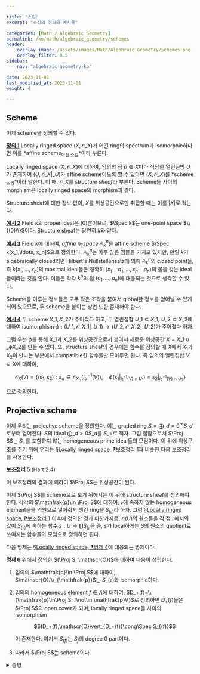 ```yaml
---

title: "스킴"
excerpt: "스킴의 정의와 예시들"

categories: [Math / Algebraic Geometry]
permalink: /ko/math/algebraic_geometry/schemes
header:
    overlay_image: /assets/images/Math/Algebraic_Geometry/Schemes.png
    overlay_filter: 0.5
sidebar: 
    nav: "algebraic_geometry-ko"

date: 2023-11-01
last_modified_at: 2023-11-01
weight: 4

---
```


## Scheme

이제 scheme을 정의할 수 있다.

<div class="definition" markdown="1">

<ins id="def1">**정의 1**</ins> Locally ringed space $(X,\mathscr{O}\_X)$가 어떤 ring의 spectrum과 isomorphic하다면 이를 *affine scheme<sub>아핀 스킴</sub>*이라 부른다. 

Locally ringed space $(X,\mathscr{O}\_X)$에 대하여, 임의의 점 $p\in X$마다 적당한 열린근방 $U$가 존재하여 $(U,\mathscr{O}\_X\vert\_U)$가 affine scheme이도록 할 수 있다면 $(X,\mathscr{O}\_X)$를 *scheme<sub>스킴</sub>*이라 말한다. 이 때, $\mathscr{O}\_X$를 *structure sheaf*라 부른다. Scheme들 사이의 morphism은 locally ringed space의 morphism과 같다.

</div>

Structure sheaf에 대한 정보 없이, $X$를 위상공간으로만 취급할 때는 이를 $\lvert X\rvert$로 적는다.

<div class="example" markdown="1">

<ins id="ex2">**예시 2**</ins> Field $k$의 proper ideal은 $(0)$뿐이므로, $\Spec k$는 one-point space $\\{(0)\\}$이다. Structure sheaf는 당연히 $k$와 같다.

</div>

<div class="example" markdown="1">

<ins id="ex3">**예시 3**</ins> Field $k$에 대하여, *affine $n$-space* $\mathbb{A}_k^n$을 affine scheme $\Spec k[x_1,\ldots, x_n]$으로 정의한다. $\mathbb{A}
_k^n$는 아주 많은 점들을 가지고 있지만, 만일 $k$가 algebraically closed라면 Hilbert's Nullstellensatz에 의해 $\mathbb{A}_k^n$의 *closed* point들, 즉 $k[x_1,\ldots, x_n]$의 maximal ideal들은 정확히 $(x_1-a_1,\ldots, x_n-a_n)$의 꼴을 갖는 ideal들이라는 것을 안다. 이들은 각각 $k^n$의 점 $(a_1,\ldots, a_n)$에 대응되는 것으로 생각할 수 있다.

</div>

Scheme을 이루는 정보들은 모두 작은 조각을 붙여서 global한 정보를 얻어낼 수 있게 되어 있으므로, 두 scheme을 붙이는 방법 또한 존재해야 한다.

<div class="example" markdown="1">

<ins id="ex4">**예시 4**</ins> 두 scheme $X\_1,X\_2$가 주어졌다 하고, 두 열린집합 $U\_1\subseteq X\_1$, $U\_2\subseteq X\_2$에 대하여 isomorphism $\phi:(U\_1,\mathscr{O}\_{X\_1}\vert\_{U\_1}) \rightarrow (U\_2,\mathscr{O}\_{X\_2}\vert\_{U\_2})$가 주어졌다 하자. 

그럼 우선 $\phi$를 통해 $X\_1$과 $X\_2$를 위상공간으로서 붙여서 새로운 위상공간 $X=X\_1\cup\_\phi X\_2$를 만들 수 있다. 또, structure sheaf의 경우에는 함수를 정의할 때 $X$에서 $X_1$과 $X_2$이 만나는 부분에서 compatible한 함수들만 모아두면 된다. 즉 임의의 열린집합 $V\subseteq X$에 대하여, 

$$\mathscr{O}_X(V)=\{(s_1, s_2):s_\alpha\in \mathscr{O}_{X_\alpha}(i^{-1}_\alpha(V)),\quad \phi(s_1\vert_{i_1^{-1}(V)\cap U_1})=s_2\vert_{i_2^{-1}(V)\cap U_2}\}$$

으로 정의한다. 

</div>

## Projective scheme

이제 우리는 projective scheme을 정의한다. 이는 graded ring $S=\bigoplus\_{d=0}^\infty S\_d$로부터 얻어진다. $S$의 ideal $\bigoplus\_{d>0}S\_d$를 $S\_+$로 적자. 그럼 집합으로서 $\Proj S$는 $S_+$를 포함하지 않는 homogeneous prime ideal들의 모임이다. 이 위에 위상구조를 주기 위해 우리는 [§Locally ringed space, ⁋보조정리 1](/ko/math/algebraic_geometry/locally_ringed_spaces#lem1)과 비슷한 다음 보조정리를 사용한다.

<div class="proposition" markdown="1">

<ins id="lem5">**보조정리 5**</ins> (Hart 2.4)

</div>

이 보조정리의 결과에 의하여 $\Proj S$는 위상공간이 된다. 

이제 $\Proj S$를 scheme으로 보기 위해서는 이 위에 structure sheaf를 정의해야 한다. 각각의 $\mathfrak{p}\in \Proj S$에 대하여, $\mathfrak{p}$에 속하지 않는 homogeneous element들을 역원으로 넣어줘서 생긴 ring을 $S_{(\mathfrak{p})}$라 하자. 그럼 [§Locally ringed space, ⁋보조정리 1](/ko/math/algebraic_geometry/locally_ringed_spaces#lem1) 이후에 정의한 것과 마찬가지로, $\mathscr{O}(U)$의 원소들을 각 점 $\mathfrak{p}$에서의 값이 $S_{(\mathfrak{p})}$에 속하는 함수 $s:U \rightarrow\coprod S_{(\mathfrak{p}}$들 중, $s$가 local하게는 $S$의 원소의 quotient로 쓰여지는 함수들의 모임으로 정의하면 된다. 

다음 명제는 [§Locally ringed space, ⁋명제 4](/ko/math/algebraic_geometry/locally_ringed_spaces#pp4)에 대응되는 명제이다.

<div class="proposition" markdown="1">

<ins id="prop6">**명제 6**</ins> 위에서 정의한 $(\Proj S, \mathscr{O})$에 대하여 다음이 성립한다.

1. 임의의 $\mathfrak{p}\in \Proj S$에 대하여, $\mathscr{O}/\\_{\mathfrak{p}}$는 $S\_{(\mathfrak{p})}$와 isomorphic하다.
2. 임의의 homogeneous element $f\in A$에 대하여, $D_+(f)=\\{\mathfrak{p}\in\Proj S: f\not\in \mathfrak{p}\\}$로 정의하면 $D_+(f)$들은 $\Proj S$의 open cover가 되며, locally ringed space들 사이의 isomorphism
    
    $$(D_+(f),\mathscr{O}\vert_{D_+(f)}\cong\Spec S_{(f)}$$

    이 존재한다. 여기서 $S_{(f)}$는 $S_f$의 degree $0$ part이다.
3. 따라서 $\Proj S$는 scheme이다.

</div>
<details class="proof" markdown="1">
<summary>증명</summary>



</details>

